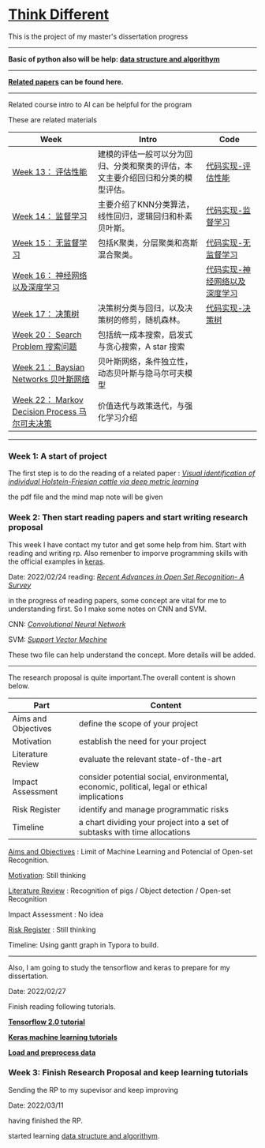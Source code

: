 # [Think Different](https://gwt9970161.github.io/Think-Different/)
This is the project of my master's dissertation progress

--------------------------------------------------------------------------------------------------------------------------------

**Basic of python also will be help: [data structure and algorithym](https://gwt9970161.github.io/Data-structue-and-algorithym-python/)**

--------------------------------------------------------------------------------------------------------------------------------

**[Related papers](https://github.com/gwt9970161/awesome_OpenSetRecognition_list#tutorials) can be found here.**

--------------------------------------------------------------------------------------------------------------------------------

Related course intro to AI can be helpful for the program

These are related materials

|Week|Intro|Code|
|-|-|-|
|[Week 13： 评估性能](https://sore-provelone-d45.notion.site/Week-13-66db51f4ffa84fe4adadf1c03cc8cfcc) |建模的评估一般可以分为回归、分类和聚类的评估，本文主要介绍回归和分类的模型评估。|[代码实现-评估性能](https://colab.research.google.com/github/gwt9970161/Introduction-to-AI/blob/main/Worksheet%201%20Week%2013%20Answers.ipynb)|
|[Week 14： 监督学习](https://sore-provelone-d45.notion.site/Week-14-6400360c8c5740f28fa99129be31f2b3)|主要介绍了KNN分类算法，线性回归，逻辑回归和朴素贝叶斯。|[代码实现-监督学习](https://colab.research.google.com/github/gwt9970161/Introduction-to-AI/blob/main/Worksheet%202%20Week%2014%20Answers.ipynb)|
|[Week 15： 无监督学习](https://sore-provelone-d45.notion.site/Week-15-91113eea12d84cc38c410bb1a390e108)|包括K聚类，分层聚类和高斯混合聚类。|[代码实现-无监督学习](https://colab.research.google.com/github/gwt9970161/Introduction-to-AI/blob/main/Worksheet%203%20Week%2015%20Answers(1).ipynb)|
|[Week 16： 神经网络以及深度学习](https://gwt9970161.github.io/Introduction-to-AI/#:~:text=week%2016%3A%20Neural%20Networks)||[代码实现-神经网络以及深度学习](https://colab.research.google.com/github/gwt9970161/Introduction-to-AI/blob/main/Worksheet%204%20Week%2016%20answers.ipynb)|
|[Week 17： 决策树](https://sore-provelone-d45.notion.site/Week-17-Decision-trees-e2af38b637a343c1ad3dc184d8b77919)|决策树分类与回归，以及决策树的修剪，随机森林。|[代码实现-决策树](https://colab.research.google.com/drive/1WCS507kvm-1aqEvy15hr19dIrc89K-Ll)|
|[Week 20： Search Problem 搜索问题](https://sore-provelone-d45.notion.site/Week-20-Search-problem-9a8b4ccf17b14a28b69fdc97d6bc2a90)|包括统一成本搜索，启发式与贪心搜索，A star 搜索||
|[Week 21： Baysian Networks 贝叶斯网络](https://sore-provelone-d45.notion.site/Week-21-Bayesian-Networks-12cb5947e23c4d5d93aaabd99cff4bc1)|贝叶斯网络，条件独立性，动态贝叶斯与隐马尔可夫模型||
|[Week 22： Markov Decision Process 马尔可夫决策](https://sore-provelone-d45.notion.site/Week-22-Markov-Decision-Process-d9ffd14fec934582bab6fe455b2015a7)|价值迭代与政策迭代，与强化学习介绍||

--------------------------------------------------------------------------------------------------------------------------------

### Week 1:  A start of project

The first step is to do the reading of a related paper :
[*Visual identification of individual Holstein-Friesian cattle via deep metric learning*](https://github.com/gwt9970161/Great-Project-/blob/main/1.%20Visual%20identification%20of%20individual%20Holstein-Friesian%20cattle%20via%20deep%20metric%20learning.pdf)

the pdf file and the mind map note will be given

### Week 2:  Then start reading papers and start writing research proposal

This week I have contact my tutor and get some help from him. Start with reading and writing rp. Also remenber to imporve programming skills with the official examples in [keras](https://keras.io/examples/).

Date: 2022/02/24
reading: [*Recent Advances in Open Set Recognition- A Survey* ](https://github.com/gwt9970161/Great-Project-/blob/main/2.%20Recent%20Advances%20in%20Open%20Set%20Recognition-%20A%20%20Survey.pdf)

in the progress of reading papers, some concept are vital for me to understanding first.
So I make some notes on CNN and SVM.

CNN: [*Convolutional Neural Network*](https://github.com/gwt9970161/Great-Project-/blob/main/%E5%8D%B7%E7%A7%AF%E7%A5%9E%E7%BB%8F%E7%BD%91%E7%BB%9C%E8%AF%A6%E8%A7%A3.md)

SVM: [*Support Vector Machine*](https://github.com/gwt9970161/Great-Project-/blob/main/%E6%94%AF%E6%8C%81%E5%90%91%E9%87%8F%E6%9C%BA.md)

These two file can help understand the concept. More details will be added.

--------------------------------------------------------------------------------------------------------------------------------
The research proposal is quite important.The overall content is shown below.

|  Part | Content | 
| ----- | ------- | 
| Aims and Objectives | define the scope of your project |
| Motivation | establish the need for your project | 
| Literature Review | evaluate the relevant state-of-the-art | 
| Impact Assessment | consider potential social, environmental, economic, political, legal or  ethical implications | 
| Risk Register | identify and manage programmatic risks | 
| Timeline | a chart dividing your project into a set of subtasks with time allocations | 

[Aims and Objectives](https://patthomson.net/2014/06/09/aims-and-objectives-whats-the-difference/) : Limit of Machine Learning and Potencial of Open-set Recognition.

[Motivation](read://https_www.bloodraynebetrayal.com/?url=https%3A%2F%2Fwww.bloodraynebetrayal.com%2Fsuzanna-escobar%2Fhow-to-write-better%2Fwhat-is-the-motivation-in-research%2F): Still thinking

[Literature Review](https://www.scribbr.com/dissertation/literature-review/) : Recognition of pigs / Object detection / Open-set Recognition

Impact Assessment : No idea

[Risk Register](https://www.indeed.com/hire/c/info/project-risk-registers#:~:text=Example%201%3A%20%20%20Risk%20identifier%20%20,%20%20Low%20%20%20Project%20sponsor%20) : Still thinking

Timeline: Using gantt graph in Typora to build.

--------------------------------------------------------------------------------------------------------------------------------

Also, I am going to study the tensorflow and keras to prepare for my dissertation. 

Date: 2022/02/27 

Finish reading following tutorials.

[**Tensorflow 2.0 tutorial**](https://www.tensorflow.org/tutorials/quickstart/beginner) 

[**Keras machine learning tutorials**](https://www.tensorflow.org/tutorials/keras/classification)

[**Load and preprocess data**](https://www.tensorflow.org/tutorials/load_data/images)


### Week 3: Finish Research Proposal and keep learning tutorials

Sending the RP to my supevisor and keep improving

Date: 2022/03/11

having finished the RP.

started learning [data structure and algorithym](https://gwt9970161.github.io/Data-structue-and-algorithym-python/).




